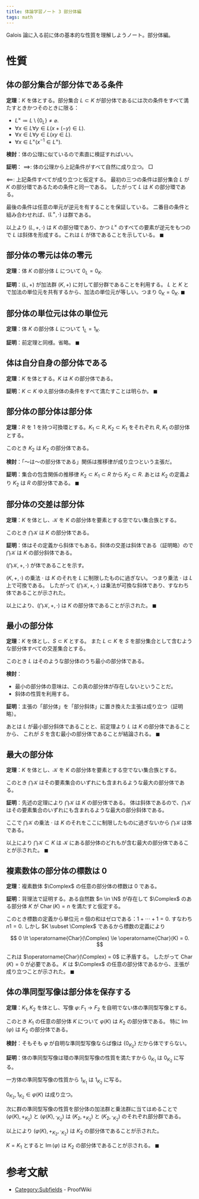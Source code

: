```yaml
---
title: 体論学習ノート 3 部分体編
tags: math
---
```


Galois 論に入る前に体の基本的な性質を理解しようノート。部分体編。

# 性質
## 体の部分集合が部分体である条件

**定理**：$K$ を体とする。部分集合 $L \subset K$ が部分体であるには次の条件をすべて満たすときかつそのときに限る：

* $L^\times \coloneqq L \setminus \lbrace 0_L \rbrace \ne \varnothing.$
* $\forall x \in L \forall y \in L (x + (-y) \in L).$
* $\forall x \in L \forall y \in L (xy \in L).$
* $\forall x \in L^\times (x^{-1} \in L^\times).$

**検討**：体の公理に似ているので素直に検証すればいい。

**証明**：
$\implies\colon$ 体の公理から上記条件がすべて自然に成り立つ。
$\Box$

$\impliedby\colon$ 上記条件すべてが成り立つと仮定する。
最初の三つの条件は部分集合 $L$ が $K$ の部分環であるための条件と同一である。
したがって $L$ は $K$ の部分環である。

最後の条件は任意の単元が逆元を有することを保証している。
二番目の条件と組み合わせれば、$(L^\times, \cdot)$ は群である。

以上より $(L, +, \cdot)$ は $K$ の部分環であり、かつ $L^\times$ のすべての要素が逆元をもつので
$L$ は斜体を形成する。これは $L$ が体であることを示している。
$\blacksquare$

## 部分体の零元は体の零元

**定理**：体 $K$ の部分体 $L$ について $0_L = 0_K.$

**証明**：$(L, +)$ が加法群 $(K, +)$ に対して部分群であることを利用する。
$L$ と $K$ とで加法の単位元を共有するから、加法の単位元が等しい。つまり
$0_K = 0_K.$
$\blacksquare$

## 部分体の単位元は体の単位元

**定理**：体 $K$ の部分体 $L$ について $1_L = 1_K.$

**証明**：前定理と同様。省略。
$\blacksquare$

## 体は自分自身の部分体である

**定理**：$K$ を体とする。$K$ は $K$ の部分体である。

**証明**：$K \subset K$ ゆえ部分体の条件をすべて満たすことは明らか。
$\blacksquare$

## 部分体の部分体は部分体

**定理**：$R$ を 1 を持つ可換環とする。$K_1 \subset R,\;K_2 \subset K_1$ をそれぞれ $R,\;K_1$ の部分体とする。

このとき $K_2$ は $K_2$ の部分体である。

**検討**：「～は～の部分体である」関係は推移律が成り立つという主張だ。

**証明**：集合の包含関係の推移律 $K_2 \subset K_1 \subset R$
から $K_2 \subset R.$ あとは $K_2$ の定義より $K_2$ は $R$ の部分体である。
$\blacksquare$

## 部分体の交差は部分体

**定理**：$K$ を体とし、$\mathscr K$ を $K$ の部分体を要素とする空でない集合族とする。

このとき $\bigcap \mathscr K$ は $K$ の部分体である。

**証明**：体はその定義から斜体でもある。斜体の交差は斜体である（証明略）ので
$\bigcap \mathscr K$ は $K$ の部分斜体である。

$(\bigcap \mathscr K, +, \cdot)$ が体であることを示す。

$(K, +, \cdot)$ の乗法 $\cdot$ は $K$ のそれを $L$ に制限したものに過ぎない。
つまり乗法 $\cdot$ は $L$ 上で可換である。
したがって $(\bigcap \mathscr K, +, \cdot)$ は乗法が可換な斜体であり、すなわち体であることが示された。

以上により、$(\bigcap \mathscr K, +, \cdot)$ は $K$ の部分体であることが示された。
$\blacksquare$

## 最小の部分体

**定理**：$K$ を体とし、$S \subset K$ とする。
また $L \subset K$ を $S$ を部分集合として含むような部分体すべての交差集合とする。

このとき $L$ はそのような部分体のうち最小の部分体である。

**検討**：
* 最小の部分体の意味は、この真の部分体が存在しないということだ。
* 斜体の性質を利用する。

**証明**：主張の「部分体」を「部分斜体」に置き換えた主張は成り立つ（証明略）。

あとは $L$ が最小部分斜体であることと、前定理より $L$ は $K$ の部分体であることから、
これが $S$ を含む最小の部分体であることが結論される。
$\blacksquare$

## 最大の部分体

**定理**：$K$ を体とし、$\mathscr K$ を $K$ の部分体を要素とする空でない集合族とする。

このとき $\bigcap \mathscr K$ はその要素集合のいずれにも含まれるような最大の部分体である。

**証明**：先述の定理により $\bigcap \mathscr K$ は $K$ の部分体である。
体は斜体であるので、$\bigcap \mathscr K$ はその要素集合のいずれにも含まれるような最大の部分斜体である。

ここで $\bigcap \mathscr K$ の乗法 $\cdot$ は $K$ のそれをここに制限したものに過ぎないから
$\bigcap \mathscr K$ は体である。

以上により $\bigcap \mathscr K \subset K$ は $\mathscr K$ にある部分体のどれもが含む最大の部分体であることが示された。
$\blacksquare$

## 複素数体の部分体の標数は 0

**定理**：複素数体 $\Complex$ の任意の部分体の標数は 0 である。

**証明**：背理法で証明する。ある自然数 $n \in \N$ が存在して
$\Complex$ のある部分体 $K$ が $\operatorname{Char}(K) = n$ を満たすと仮定する。

このとき標数の定義から単位元 $n$ 個の和はゼロである：$1 + \dotsb + 1 = 0.$
すなわち $n1 = 0.$
しかし $K \subset \Complex$ であるから標数の定義により

$$
0 \lt \operatorname{Char}(\Complex) \le \operatorname{Char}(K) = 0.
$$

これは $\operatorname{Char}(\Complex) = 0$ に矛盾する。
したがって $\operatorname{Char}(K) = 0$ が必要である。
$K$ は $\Complex$ の任意の部分体であるから、主張が成り立つことが示された。
$\blacksquare$

## 体の準同型写像は部分体を保存する

**定理**：$K_1, K_2$ を体とし、写像 $\varphi\colon F_1 \longrightarrow F_2$
を自明でない体の準同型写像とする。

このとき $K_1$ の任意の部分体 $K$ について $\varphi(K)$ は $K_2$ の部分体である。
特に $\operatorname{Im}(\varphi)$ は $K_2$ の部分体である。

**検討**：そもそも $\varphi$ が自明な準同型写像ならば像は $\lbrace 0_{K_2} \rbrace$ だから体ですらない。

**証明**：体の準同型写像は環の準同型写像の性質を満たすから
$0_{K_1}$ は $0_{K_2}$ に写る。

一方体の準同型写像の性質から $1_{K_1}$ は $1_{K_2}$ に写る。

$0_{K_2}, 1_{K_2} \in \varphi(K)$ は成り立つ。

次に群の準同型写像の性質を部分体の加法群と乗法群に当てはめることで
$(\varphi(K), +_{K_2})$ と $(\varphi(K), \cdot_{K_2})$ は
$(K_2, +_{K_2})$ と $(K_2, \cdot_{K_2})$ のそれぞれ部分群である。

以上により $(\varphi(K), +_{K_2}, \cdot_{K_2})$ は $K_2$ の部分体であることが示された。

$K = K_1$ とすると $\operatorname{Im}(\varphi)$ は $K_2$ の部分体であることが示される。
$\blacksquare$

# 参考文献

* [Category:Subfields](https://proofwiki.org/wiki/Category:Subfields) - ProofWiki
